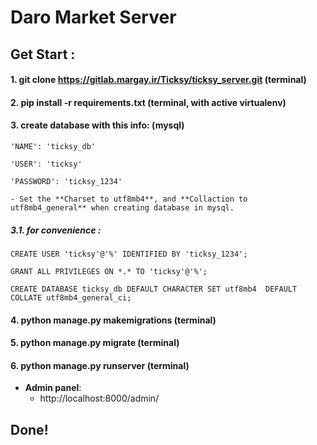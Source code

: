 # Daro Market Server

## Get Start :

#### **1. git clone https://gitlab.margay.ir/Ticksy/ticksy_server.git** (terminal)

#### **2. pip install -r requirements.txt** (terminal, with active virtualenv)

#### **3. create database with this info:**  (mysql)

    'NAME': 'ticksy_db'
    
    'USER': 'ticksy'
    
    'PASSWORD': 'ticksy_1234'
    
    - Set the **Charset to utf8mb4**, and **Collaction to utf8mb4_general** when creating database in mysql.

##### **3.1. for convenience :**

    CREATE USER 'ticksy'@'%' IDENTIFIED BY 'ticksy_1234';
    
    GRANT ALL PRIVILEGES ON *.* TO 'ticksy'@'%';
    
    CREATE DATABASE ticksy_db DEFAULT CHARACTER SET utf8mb4  DEFAULT COLLATE utf8mb4_general_ci;


#### **4. python manage.py makemigrations** (terminal)

#### **5. python manage.py migrate** (terminal)

#### **6. python manage.py runserver** (terminal)

- **Admin panel**:
    - http://localhost:8000/admin/ 


## Done!